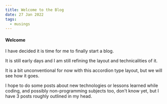 ```yaml
---
title: Welcome to the Blog
date: 27 Jan 2022
tags:
  - musings
---
```


#### Welcome

I have decided it is time for me to finally start a blog.

It is still early days and I am still refining the layout and technicalities of it.

It is a bit unconventional for now with this accordion type layout, but we will see how it goes.

I hope to do some posts about new technologies or lessons learned while coding, and possibly non-programming subjects too, don't know yet, but I have 3 posts roughly outlined in my head.

